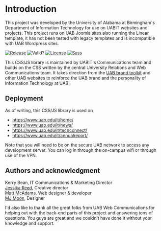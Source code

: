# Introduction

This project was developed by the University of Alabama at Birmingham's Department of Information Technology for use on UABIT websites and projects. This project runs on UAB Joomla sites also running the Linear template, it has not been tested with legacy templates and is incompatible with UAB Wordpress sites.

[![Release](https://img.shields.io/github/v/release/UAB-IT/website-design?include_prereleases)](https://github.com/UAB-IT/website-design/releases)
![Valid?](https://img.shields.io/badge/w3c-validated-green)
[![License](https://img.shields.io/github/license/UAB-IT/website-design?color=green)](https://github.com/UAB-IT/website-design/blob/master/LICENSE)
[![Sass](https://img.shields.io/badge/made%20with-Sass-%23bf4080)](https://github.com/sass/dart-sass)

This CSS/JS library is maintained by UABIT's Communications team and builds on the CSS written by the central University Relations and Web Communications team. It takes direction from the [UAB brand toolkit](https://www.uab.edu/toolkit/) and other UAB websites to reinforce the UAB brand and the personality of Information Technology at UAB.

## Deployment

As of writing, this CSS/JS library is used on
* https://www.uab.edu/it/home/
* https://www.uab.edu/it/news/
* https://www.uab.edu/it/techconnect/
* https://www.uab.edu/it/annualreport/

Note that you will need to be on the secure UAB network to access any development server. You can log in through the on-campus wifi or through use of the VPN.

## Authors and acknowledgment
Kerry Bean, IT Communications & Marketing Director<br>
[Jessika Reed](https://github.com/orgs/UAB-IT/people/jessikareed), Creative director<br>
[Matt McAdams](https://github.com/MattMcAdams), Web designer & developer<br>
[MJ Moon](https://github.com/orgs/UAB-IT/people/macymoon), Designer

I'd also like to thank all the great folks from UAB Web Communications for helping out with the back-end parts of this project and answering tons of questions. You guys are great and we couldn't have done it without your knowledge and support.
